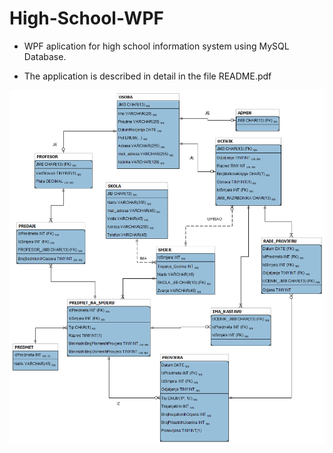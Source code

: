 # High-School-WPF

* WPF aplication for high school information system using MySQL Database.

* The application is described in detail in the file README.pdf 

<img src="https://github.com/branislavroljic/High-School-WPF/blob/master/DB/srednja_skola_hci_slika.png">

